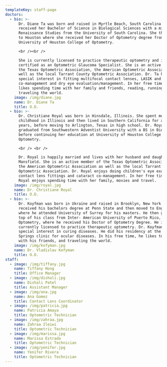 ```yaml
---
templateKey: staff-page
doctors:
  - bio: >-
      Dr. Diane Ta was born and raised in Myrtle Beach, South Carolina and
      received her Bachelor of Science in Biological Sciences with a minor in
      Renaissance Studies from the University of South Carolina. She then moved
      to Houston where she received her Doctor of Optometry degree from the
      University of Houston College of Optometry. 

      <br /><br />

      She is currently licensed to practice therapeutic optometry and is
      certified as an Optometric Glaucoma Specialist. She is an active member of
      the Texas Optometric Association, the American Optometric Association as
      well as the local Tarrant County Optometric Association. Dr. Ta has
      special interest in fitting multifocal contact lenses, LASIK and cataract
      co-management and dry eye evaluation/management. In her free time she
      likes spending time with her family and friends, reading, running and
      traveling the world.
    image: /img/diane.jpg
    name: Dr. Diane Ta
    title: O.D.
  - bio: >-
      Dr. Christiane Royal was born in Hinsdale, Illinois. She spent most of her
      childhood in Illinois and then lived in Southern California for a few
      years, before moving to Arlington, Texas in high school. Dr. Royal
      graduated from Southwestern Adventist University with a BS in Biology,
      before continuing her education at University of Houston College of
      Optometry. 

      <br /> <br />

      Dr. Royal is happily married and lives with her husband and daughter in
      Mansfield. She is an active member of the Texas Optometric Association,
      the American Optometric Association as well as the local Tarrant County
      Optometric Association. Dr. Royal enjoys doing children's eye exams,
      contact lens fittings and cataract co-management. In her free time, Dr.
      Royal enjoys spending time with her family, movies and travel.
    image: /img/royal.jpg
    name: Dr. Christiane Royal
    title: O.D.
  - bio: >-
      Dr. Koyfman was born in Ukraine and raised in Brooklyn, New York. He
      received his bachelors degree at Penn State and then moved to England
      where he attended University of Surrey for his masters. He then graduated
      top of his class from Inter- American University of Puerto Rico, School of
      Optometry, where he received his Doctor of Optometry Degree. He is
      currently licensed to practice therapeutic optometry. Dr. Koyfman has a
      special interest in curing diseases. He did his residency at the Cedar
      Springs clinic for ocular diseases. In his free time, he likes to spend
      with his friends, and traveling the world.
    image: /img/kofyman.jpg
    name: Dr. Vladislav Kofyman
    title: O.D.
staff:
  - image: /img/tiffany.jpg
    name: Tiffany Hong
    title: Office Manager
  - image: /img/dishali.jpg
    name: Dishali Patel
    title: Assistant Manager
  - image: /img/ana.jpg
    name: Ana Gomez
    title: Contact Lens Coordinator
  - image: /img/patricia.jpg
    name: Patricia Amaya
    title: Optometric Technician
  - image: /img/zahraa.jpg
    name: Zahraa Ileiwi
    title: Optometric Technician
  - image: /img/marissa.jpg
    name: Marissa Estrada
    title: Optometric Technician
  - image: /img/yenifer.jpg
    name: Yenifer Rivera
    title: Optometric Technician
---
```


